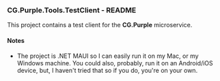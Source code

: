 
### CG.Purple.Tools.TestClient - README

This project contains a test client for the **CG.Purple** microservice.

#### Notes

* The project is .NET MAUI so I can easily run it on my Mac, or my Windows machine. You could also, probably, run it on an Android/iOS device, but, I haven't tried that so if you do, you're on your own.







